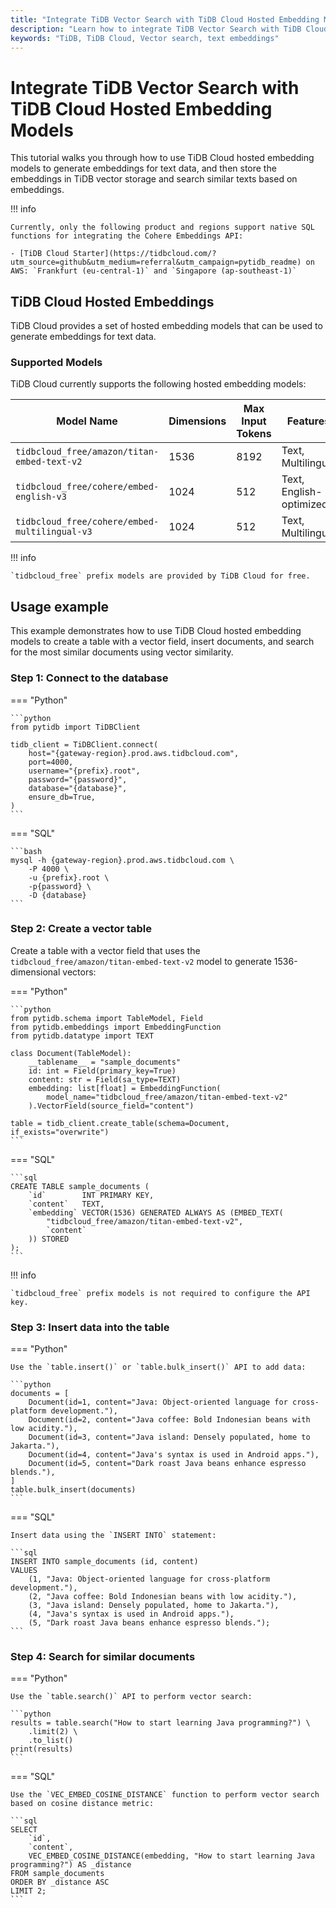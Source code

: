 ```yaml
---
title: "Integrate TiDB Vector Search with TiDB Cloud Hosted Embedding Models"
description: "Learn how to integrate TiDB Vector Search with TiDB Cloud Hosted Embedding Models to store embeddings and perform semantic search."
keywords: "TiDB, TiDB Cloud, Vector search, text embeddings"
---
```


# Integrate TiDB Vector Search with TiDB Cloud Hosted Embedding Models

This tutorial walks you through how to use TiDB Cloud hosted embedding models to generate embeddings for text data, and then store the embeddings in TiDB vector storage and search similar texts based on embeddings.

!!! info

    Currently, only the following product and regions support native SQL functions for integrating the Cohere Embeddings API:

    - [TiDB Cloud Starter](https://tidbcloud.com/?utm_source=github&utm_medium=referral&utm_campaign=pytidb_readme) on AWS: `Frankfurt (eu-central-1)` and `Singapore (ap-southeast-1)`

## TiDB Cloud Hosted Embeddings

TiDB Cloud provides a set of hosted embedding models that can be used to generate embeddings for text data.

### Supported Models

TiDB Cloud currently supports the following hosted embedding models:

| Model Name                                    | Dimensions | Max Input Tokens | Features |
|-----------------------------------------------|------------|------------------|----------|
| `tidbcloud_free/amazon/titan-embed-text-v2`  | 1536       | 8192             | Text, Multilingual |
| `tidbcloud_free/cohere/embed-english-v3`     | 1024       | 512              | Text, English-optimized |
| `tidbcloud_free/cohere/embed-multilingual-v3`| 1024       | 512              | Text, Multilingual |

!!! info

    `tidbcloud_free` prefix models are provided by TiDB Cloud for free.

## Usage example

This example demonstrates how to use TiDB Cloud hosted embedding models to create a table with a vector field, insert documents, and search for the most similar documents using vector similarity.

### Step 1: Connect to the database

=== "Python"

    ```python
    from pytidb import TiDBClient

    tidb_client = TiDBClient.connect(
        host="{gateway-region}.prod.aws.tidbcloud.com",
        port=4000,
        username="{prefix}.root",
        password="{password}",
        database="{database}",
        ensure_db=True,
    )
    ```

=== "SQL"

    ```bash
    mysql -h {gateway-region}.prod.aws.tidbcloud.com \
        -P 4000 \
        -u {prefix}.root \
        -p{password} \
        -D {database}
    ```

### Step 2: Create a vector table

Create a table with a vector field that uses the `tidbcloud_free/amazon/titan-embed-text-v2` model to generate 1536-dimensional vectors:

=== "Python"

    ```python
    from pytidb.schema import TableModel, Field
    from pytidb.embeddings import EmbeddingFunction
    from pytidb.datatype import TEXT

    class Document(TableModel):
        __tablename__ = "sample_documents"
        id: int = Field(primary_key=True)
        content: str = Field(sa_type=TEXT)
        embedding: list[float] = EmbeddingFunction(
            model_name="tidbcloud_free/amazon/titan-embed-text-v2"
        ).VectorField(source_field="content")

    table = tidb_client.create_table(schema=Document, if_exists="overwrite")
    ```

=== "SQL"

    ```sql
    CREATE TABLE sample_documents (
        `id`        INT PRIMARY KEY,
        `content`   TEXT,
        `embedding` VECTOR(1536) GENERATED ALWAYS AS (EMBED_TEXT(
            "tidbcloud_free/amazon/titan-embed-text-v2",
            `content`
        )) STORED
    );
    ```

!!! info

    `tidbcloud_free` prefix models is not required to configure the API key.

### Step 3: Insert data into the table

=== "Python"

    Use the `table.insert()` or `table.bulk_insert()` API to add data:

    ```python
    documents = [
        Document(id=1, content="Java: Object-oriented language for cross-platform development."),
        Document(id=2, content="Java coffee: Bold Indonesian beans with low acidity."),
        Document(id=3, content="Java island: Densely populated, home to Jakarta."),
        Document(id=4, content="Java's syntax is used in Android apps."),
        Document(id=5, content="Dark roast Java beans enhance espresso blends."),
    ]
    table.bulk_insert(documents)
    ```

=== "SQL"

    Insert data using the `INSERT INTO` statement:

    ```sql
    INSERT INTO sample_documents (id, content)
    VALUES
        (1, "Java: Object-oriented language for cross-platform development."),
        (2, "Java coffee: Bold Indonesian beans with low acidity."),
        (3, "Java island: Densely populated, home to Jakarta."),
        (4, "Java's syntax is used in Android apps."),
        (5, "Dark roast Java beans enhance espresso blends.");
    ```

### Step 4: Search for similar documents

=== "Python"

    Use the `table.search()` API to perform vector search:

    ```python
    results = table.search("How to start learning Java programming?") \
        .limit(2) \
        .to_list()
    print(results)
    ```

=== "SQL"

    Use the `VEC_EMBED_COSINE_DISTANCE` function to perform vector search based on cosine distance metric:

    ```sql
    SELECT
        `id`,
        `content`,
        VEC_EMBED_COSINE_DISTANCE(embedding, "How to start learning Java programming?") AS _distance
    FROM sample_documents
    ORDER BY _distance ASC
    LIMIT 2;
    ```